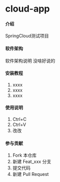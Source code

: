 # cloud-app

#### 介绍
SpringCloud测试项目

#### 软件架构
软件架构说明
没啥好说的


#### 安装教程

1.  xxxx
2.  xxxx
3.  xxxx

#### 使用说明

1.  Ctrl+C
2.  Ctrl+V
3.  改改

#### 参与贡献

1.  Fork 本仓库
2.  新建 Feat_xxx 分支
3.  提交代码
4.  新建 Pull Request